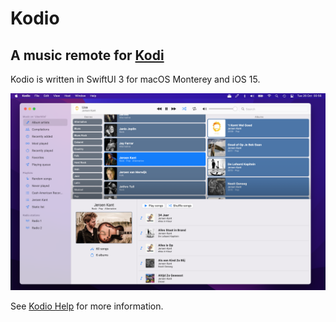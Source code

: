 #  Kodio

## A music remote for [Kodi](https://kodi.tv)

Kodio is written in SwiftUI 3 for macOS Monterey and iOS 15.

![Screenshot](screenshot.png)

See [Kodio Help](Kodio/General/Help.md) for more information.

